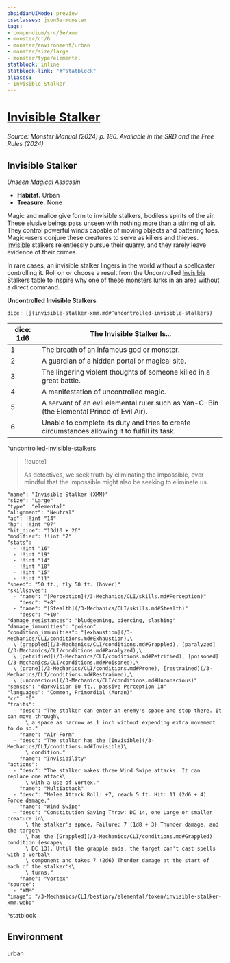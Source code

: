 ```yaml
---
obsidianUIMode: preview
cssclasses: json5e-monster
tags:
- compendium/src/5e/xmm
- monster/cr/6
- monster/environment/urban
- monster/size/large
- monster/type/elemental
statblock: inline
statblock-link: "#^statblock"
aliases:
- Invisible Stalker
---
```

# [Invisible Stalker](3-Mechanics\CLI\bestiary\elemental/invisible-stalker-xmm.md)
*Source: Monster Manual (2024) p. 180. Available in the <span title='Systems Reference Document (5.2)'>SRD</span> and the Free Rules (2024)*  

## Invisible Stalker

*Unseen Magical Assassin*

- **Habitat.** Urban  
- **Treasure.** None  

Magic and malice give form to invisible stalkers, bodiless spirits of the air. These elusive beings pass unseen with nothing more than a stirring of air. They control powerful winds capable of moving objects and battering foes. Magic-users conjure these creatures to serve as killers and thieves. [Invisible](conditions.md#Invisible) stalkers relentlessly pursue their quarry, and they rarely leave evidence of their crimes.

In rare cases, an invisible stalker lingers in the world without a spellcaster controlling it. Roll on or choose a result from the Uncontrolled [Invisible](conditions.md#Invisible) Stalkers table to inspire why one of these monsters lurks in an area without a direct command.

**Uncontrolled Invisible Stalkers**

`dice: [](invisible-stalker-xmm.md#^uncontrolled-invisible-stalkers)`

| dice: 1d6 | The Invisible Stalker Is... |
|-----------|-----------------------------|
| 1 | The breath of an infamous god or monster. |
| 2 | A guardian of a hidden portal or magical site. |
| 3 | The lingering violent thoughts of someone killed in a great battle. |
| 4 | A manifestation of uncontrolled magic. |
| 5 | A servant of an evil elemental ruler such as Yan-C-Bin (the Elemental Prince of Evil Air). |
| 6 | Unable to complete its duty and tries to create circumstances allowing it to fulfill its task. |
^uncontrolled-invisible-stalkers

> [!quote]  
> 
> As detectives, we seek truth by eliminating the impossible, ever mindful that the impossible might also be seeking to eliminate us.


```statblock
"name": "Invisible Stalker (XMM)"
"size": "Large"
"type": "elemental"
"alignment": "Neutral"
"ac": !!int "14"
"hp": !!int "97"
"hit_dice": "13d10 + 26"
"modifier": !!int "7"
"stats":
  - !!int "16"
  - !!int "19"
  - !!int "14"
  - !!int "10"
  - !!int "15"
  - !!int "11"
"speed": "50 ft., fly 50 ft. (hover)"
"skillsaves":
  - "name": "[Perception](/3-Mechanics/CLI/skills.md#Perception)"
    "desc": "+8"
  - "name": "[Stealth](/3-Mechanics/CLI/skills.md#Stealth)"
    "desc": "+10"
"damage_resistances": "bludgeoning, piercing, slashing"
"damage_immunities": "poison"
"condition_immunities": "[exhaustion](/3-Mechanics/CLI/conditions.md#Exhaustion),\
  \ [grappled](/3-Mechanics/CLI/conditions.md#Grappled), [paralyzed](/3-Mechanics/CLI/conditions.md#Paralyzed),\
  \ [petrified](/3-Mechanics/CLI/conditions.md#Petrified), [poisoned](/3-Mechanics/CLI/conditions.md#Poisoned),\
  \ [prone](/3-Mechanics/CLI/conditions.md#Prone), [restrained](/3-Mechanics/CLI/conditions.md#Restrained),\
  \ [unconscious](/3-Mechanics/CLI/conditions.md#Unconscious)"
"senses": "darkvision 60 ft., passive Perception 18"
"languages": "Common, Primordial (Auran)"
"cr": "6"
"traits":
  - "desc": "The stalker can enter an enemy's space and stop there. It can move through\
      \ a space as narrow as 1 inch without expending extra movement to do so."
    "name": "Air Form"
  - "desc": "The stalker has the [Invisible](/3-Mechanics/CLI/conditions.md#Invisible)\
      \ condition."
    "name": "Invisibility"
"actions":
  - "desc": "The stalker makes three Wind Swipe attacks. It can replace one attack\
      \ with a use of Vortex."
    "name": "Multiattack"
  - "desc": "Melee Attack Roll: +7, reach 5 ft. Hit: 11 (2d6 + 4) Force damage."
    "name": "Wind Swipe"
  - "desc": "Constitution Saving Throw: DC 14, one Large or smaller creature in\
      \ the stalker's space. Failure: 7 (1d8 + 3) Thunder damage, and the target\
      \ has the [Grappled](/3-Mechanics/CLI/conditions.md#Grappled) condition (escape\
      \ DC 13). Until the grapple ends, the target can't cast spells with a Verbal\
      \ component and takes 7 (2d6) Thunder damage at the start of each of the stalker's\
      \ turns."
    "name": "Vortex"
"source":
  - "XMM"
"image": "/3-Mechanics/CLI/bestiary/elemental/token/invisible-stalker-xmm.webp"
```
^statblock

## Environment

urban